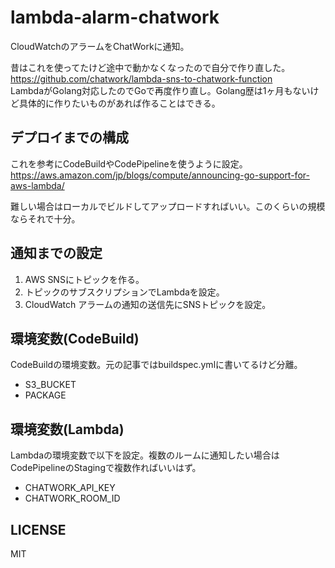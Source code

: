 # lambda-alarm-chatwork

CloudWatchのアラームをChatWorkに通知。

昔はこれを使ってたけど途中で動かなくなったので自分で作り直した。  
https://github.com/chatwork/lambda-sns-to-chatwork-function  
LambdaがGolang対応したのでGoで再度作り直し。Golang歴は1ヶ月もないけど具体的に作りたいものがあれば作ることはできる。

## デプロイまでの構成
これを参考にCodeBuildやCodePipelineを使うように設定。  
https://aws.amazon.com/jp/blogs/compute/announcing-go-support-for-aws-lambda/  

難しい場合はローカルでビルドしてアップロードすればいい。このくらいの規模ならそれで十分。

## 通知までの設定
1. AWS SNSにトピックを作る。
2. トピックのサブスクリプションでLambdaを設定。
3. CloudWatch アラームの通知の送信先にSNSトピックを設定。

## 環境変数(CodeBuild)
CodeBuildの環境変数。元の記事ではbuildspec.ymlに書いてるけど分離。

- S3_BUCKET
- PACKAGE

## 環境変数(Lambda)
Lambdaの環境変数で以下を設定。複数のルームに通知したい場合はCodePipelineのStagingで複数作ればいいはず。

- CHATWORK_API_KEY
- CHATWORK_ROOM_ID

## LICENSE
MIT
